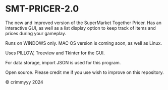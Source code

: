 # SMT-PRICER-2.0

The new and improved version of the SuperMarket Together Pricer. Has an interactive GUI, as well as a list display option to keep track of items and prices during your gameplay.

Runs on WINDOWS only. MAC OS version is coming soon, as well as Linux.

Uses PILLOW, Treeview and Tkinter for the GUI.

For data storage, import JSON is used for this program.

Open source. Please credit me if you use wish to improve on this repository.

© crimmyyy 2024

